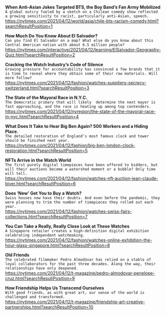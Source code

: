 **When Anti-Asian Jokes Targeted BTS, the Boy Band’s Fan Army Mobilized**\
`A global outcry fueled by a sketch on a Chilean comedy show reflected a growing sensitivity to racist, particularly anti-Asian, speech.`\
https://nytimes.com/2021/04/12/world/asia/chile-bts-racism-comedy.html?searchResultPosition=1

**How Much Do You Know About El Salvador?**\
`Can you find El Salvador on a map? What else do you know about this Central American nation with about 6.5 million people?`\
https://nytimes.com/interactive/2021/04/12/learning/ElSalvador-Geography-Quiz.html?searchResultPosition=2

**Cracking the Watch Industry’s Code of Silence**\
`Growing pressure for accountability has convinced a few brands that it is time to reveal where they obtain some of their raw materials. Will more follow?`\
https://nytimes.com/2021/04/12/fashion/watches-suppliers-secrecy-switzerland.html?searchResultPosition=3

**The State of the Mayoral Race in N.Y.C.**\
`The Democratic primary that will likely  determine the next mayor is fast approaching, and the race is heating up among top contenders.`\
https://nytimes.com/2021/04/12/nyregion/the-state-of-the-mayoral-race-in-nyc.html?searchResultPosition=4

**What Does It Take to Hear Big Ben Again? 500 Workers and a Hiding Place.**\
`The detailed restoration of England’s most famous clock and tower should be finished next year.`\
https://nytimes.com/2021/04/12/fashion/big-ben-london-clock-restoration.html?searchResultPosition=5

**NFTs Arrive in the Watch World**\
`The first purely digital timepieces have been offered to bidders, but will their auctions become a watershed moment or a bubble? Only time will tell.`\
https://nytimes.com/2021/04/12/fashion/watches-nft-auction-jean-claude-biver.html?searchResultPosition=6

**Does ‘New’ Get You to Buy a Watch?**\
`Swiss houses now have their doubts. And even before the pandemic, they were planning to trim the number of timepieces they rolled out each year.`\
https://nytimes.com/2021/04/12/fashion/watches-swiss-fairs-collections.html?searchResultPosition=7

**You Can Take a Really, Really Close Look at These Watches**\
`A Singapore retailer creates a high-definition digital exhibition celebrating independent watchmaking.`\
https://nytimes.com/2021/04/12/fashion/watches-online-exhibition-the-hour-glass-singapore.html?searchResultPosition=8

**Old Friends**\
`The celebrated filmmaker Pedro Almodóvar has relied on a stable of loyal collaborators for the past three decades. Along the way, their relationships have only deepened.`\
https://nytimes.com/2021/04/12/t-magazine/pedro-almodovar-penelope-cruz.html?searchResultPosition=9

**How Friendship Helps Us Transcend Ourselves**\
`With good friends, as with great art, our sense of the world is challenged and transformed.`\
https://nytimes.com/2021/04/12/t-magazine/friendship-art-creative-partnerships.html?searchResultPosition=10

